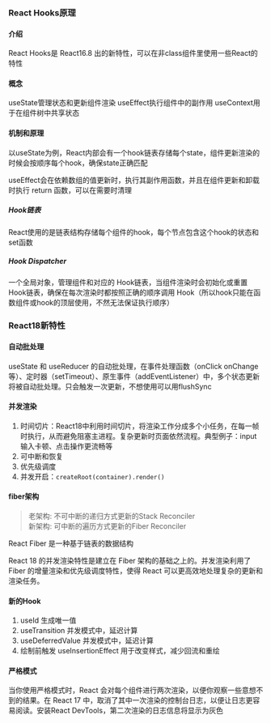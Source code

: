 ### React Hooks原理
#### 介绍
React Hooks是 React16.8 出的新特性，可以在非class组件里使用一些React的特性

#### 概念
useState管理状态和更新组件渲染
useEffect执行组件中的副作用
useContext用于在组件树中共享状态

#### 机制和原理
以useState为例，React内部会有一个hook链表存储每个state，组件更新渲染的时候会按顺序每个hook，确保state正确匹配

useEffect会在依赖数组的值更新时，执行其副作用函数，并且在组件更新和卸载时执行 return 函数，可以在需要时清理

##### Hook链表
React使用的是链表结构存储每个组件的hook，每个节点包含这个hook的状态和set函数
##### Hook Dispatcher
一个全局对象，管理组件和对应的 Hook链表，当组件渲染时会初始化或重置 Hook链表，确保在每次渲染时都按照正确的顺序调用 Hook（所以hook只能在函数组件或hook的顶层使用，不然无法保证执行顺序）

### React18新特性

#### 自动批处理
useState 和 useReducer 的自动批处理，在事件处理函数（onClick onChange等）、定时器（setTimeout）、原生事件（addEventListener）中，多个状态更新将被自动批处理。只会触发一次更新，不想使用可以用flushSync

#### 并发渲染
1. 时间切片：React18中利用时间切片，将渲染工作分成多个小任务，在每一帧时执行，从而避免阻塞主进程。复杂更新时页面依然流程。典型例子：input输入卡顿、点击操作更流畅等
2. 可中断和恢复
3. 优先级调度
4. 并发开启：`createRoot(container).render()`

#### fiber架构
><div>老架构: 不可中断的递归方式更新的Stack Reconciler</div>
><div>新架构: 可中断的遍历方式更新的Fiber Reconciler</div>
React Fiber 是一种基于链表的数据结构

React 18 的并发渲染特性是建立在 Fiber 架构的基础之上的。并发渲染利用了 Fiber 的增量渲染和优先级调度特性，使得 React 可以更高效地处理复杂的更新和渲染任务。

#### 新的Hook
1. useId 生成唯一值
2. useTransition 并发模式中，延迟计算
3. useDeferredValue 并发模式中，延迟计算
4. 绘制前触发 useInsertionEffect 用于改变样式，减少回流和重绘

#### 严格模式
当你使用严格模式时，React 会对每个组件进行两次渲染，以便你观察一些意想不到的结果。在 React 17 中，取消了其中一次渲染的控制台日志，以便让日志更容易阅读。安装React DevTools，第二次渲染的日志信息将显示为灰色

### 
